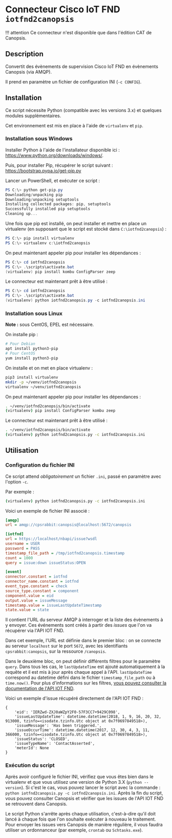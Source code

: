 # Connecteur Cisco IoT FND `iotfnd2canopsis`

!!! attention
    Ce connecteur n'est disponible que dans l'édition CAT de Canopsis.

## Description

Convertit des évènements de supervision Cisco IoT FND en évènements Canopsis (via AMQP).

Il prend en paramètre un fichier de configuration INI (`-c CONFIG`).

## Installation

Ce script nécessite Python (compatible avec les versions 3.x) et quelques modules supplémentaires.

Cet environnement est mis en place à l'aide de `virtualenv` et `pip`.

### Installation sous Windows

Installer Python à l'aide de l'installateur disponible ici : <https://www.python.org/downloads/windows/>.

Puis, pour installer Pip, récupérer le script suivant : <https://bootstrap.pypa.io/get-pip.py>

Lancer un PowerShell, et exécuter ce script :
```powershell
PS C:\> python get-pip.py
Downloading/unpacking pip
Downloading/unpacking setuptools
Installing collected packages: pip, setuptools
Successfully installed pip setuptools
Cleaning up...
```

Une fois que pip est installé, on peut installer et mettre en place un virtualenv (en supposant que le script est stocké dans `C:\iotfnd2canopsis`) :
```powershell
PS C:\> pip install virtualenv
PS C:\> virtualenv c:\iotfnd2canopsis
```

On peut maintenant appeler pip pour installer les dépendances :
```powershell
PS C:\> cd iotfnd2canopsis
PS C:\> .\scripts\activate.bat
(virtualenv) pip install kombu ConfigParser zeep
```

Le connecteur est maintenant prêt à être utilisé :
```powershell
PS C:\> cd iotfnd2canopsis
PS C:\> .\scripts\activate.bat
(virtualenv) python iotfnd2canopsis.py -c iotfnd2canopsis.ini
```

### Installation sous Linux

**Note :** sous CentOS, EPEL est nécessaire.

On installe pip :
```sh
# Pour Debian
apt install python3-pip
# Pour CentOS
yum install python3-pip
```

On installe et on met en place virtualenv :
```sh
pip3 install virtualenv
mkdir -p ~/venv/iotfnd2canopsis
virtualenv ~/venv/iotfnd2canopsis
```

On peut maintenant appeler pip pour installer les dépendances :
```sh
. ~/venv/iotfnd2canopsis/bin/activate
(virtualenv) pip install ConfigParser kombu zeep
```

Le connecteur est maintenant prêt à être utilisé :
```sh
. ~/venv/iotfnd2canopsis/bin/activate
(virtualenv) python iotfnd2canopsis.py -c iotfnd2canopsis.ini
```

## Utilisation

### Configuration du fichier INI

Ce script attend *obligatoirement* un fichier `.ini`, passé en paramètre avec l'option `-c`.

Par exemple :
```sh
(virtualenv) python iotfnd2canopsis.py -c iotfnd2canopsis.ini
```

Voici un exemple de fichier INI associé :
```ini
[amqp]
url = amqp://cpsrabbit:canopsis@localhost:5672/canopsis

[iotfnd]
url = https://localhost/nbapi/issue?wsdl
username = USER
password = PASS
timestamp_file_path = /tmp/iotfnd2canopsis.timestamp
count = 1000
query = issue:down issueStatus:OPEN

[event]
connector.constant = iotfnd
connector_name.constant = iotfnd
event_type.constant = check
source_type.constant = component
component.value = eid
output.value = issueMessage
timestamp.value = issueLastUpdateTimestamp
state.value = state
```

Il contient l'URL du serveur AMQP à interroger et la liste des évènements à y envoyer. Ces événements sont créés à partir des *issues* que l'on va récupérer via l'API IOT FND.

Dans cet exemple, l'URL est définie dans le premier bloc : on se connecte au serveur `localhost` sur le port `5672`, avec les identifiants `cpsrabbit:canopsis`, sur la ressource `/canopsis`.

Dans le deuxième bloc, on peut définir différents filtres pour le paramètre `query`. Dans tous les cas, le `lastUpdateTime` est ajouté automatiquement à la requête et il est mis à jour après chaque appel à l'API. `lastUpdateTime` correspond au datetime défini dans le fichier `timestamp_file_path` ou à `time.now()`. Pour plus d'informations sur les filtres, [vous pouvez consulter la documentation de l'API IOT FND](https://www.cisco.com/c/en/us/td/docs/routers/connectedgrid/iot_fnd/api_guide/3_0/IoT-FND_NB_API/issue.html#87674 "North Bound API User Guide for the Cisco IoT Field Network Director").

Voici un exemple d'issue récupéré directement de l'API IOT FND :
```
{
    'eid': 'IERZwd-ZXJ0aWZpY2F0-57F3CC7+9429C098',
    'issueLastUpdateTime': datetime.datetime(2018, 1, 9, 16, 20, 32, 913000, tzinfo=<isodate.tzinfo.Utc object at 0x7f0697849518>),
    'issueMessage': 'Has been triggered.',
    'issueOccurTime': datetime.datetime(2017, 12, 30, 4, 3, 11, 366000, tzinfo=<isodate.tzinfo.Utc object at 0x7f0697849518>),
    'issueStatus': 'CLOSED',
    'issueTypeName': 'ContactAsserted',
    'meterId': None
}
```

### Exécution du script

Après avoir configuré le fichier INI, vérifiez que vous êtes bien dans le virtualenv et que vous utilisez une version de Python 3.X (``python --version``). Si c'est le cas, vous pouvez lancer le script avec la commande : `python iotfnd2canopsis.py -c iotfnd2canopsis.ini`. Après la fin du script, vous pouvez consulter Canopsis et vérifier que les issues de l'API IOT FND se retrouvent dans Canopsis.

Le script Python s'arrête après chaque utilisation, c'est-à-dire qu'il doit lancé à chaque fois que l'on souhaite exécuter à nouveau le traitement. Pour envoyer les issues vers Canopsis de manière régulière, il vous faudra utiliser un ordonnanceur (par exemple, `crontab` ou `Schtasks.exe`).
